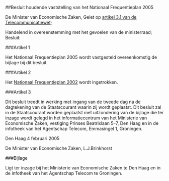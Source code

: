 <meta http-equiv='Content-Type' content='text/html; charset=utf-8' />

##Besluit houdende vaststelling van het Nationaal Frequentieplan 2005

De Minister van Economische Zaken,
Gelet op [artikel 3.1 van de Telecommunicatiewet](../../../../../../wet/telecommunicatiewet/BWBR0009950/README.md);

Handelend in overeenstemming met het gevoelen van de ministerraad;
Besluit:

###Artikel 1 

Het Nationaal Frequentieplan 2005 wordt vastgesteld overeenkomstig de bijlage bij dit besluit.

###Artikel 2 

Het [Nationaal Frequentieplan 2002](../../../../../../ministeriele-regeling/vaststelling/nationaal/frequentieplan/2002/BWBR0013779/README.md) wordt ingetrokken.

###Artikel 3 

Dit besluit treedt in werking met ingang van de tweede dag na de dagtekening van de Staatscourant waarin zij wordt geplaatst.
Dit besluit zal in de Staatscourant worden geplaatst met uitzondering van de bijlage die ter inzage wordt gelegd in het informatiecentrum van het Ministerie van Economische Zaken, vestiging Prinses Beatrixlaan 5–7, Den Haag en in de infotheek van het Agentschap Telecom, Emmasingel 1, Groningen.

Den Haag
4 februari 2005

De 
Minister van Economische Zaken, 
L.J.Brinkhorst

###Bijlage  

Ligt ter inzage bij het Ministerie van Economische Zaken te Den Haag en in de infotheek van het Agentschap Telecom te Groningen. 
